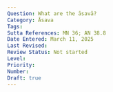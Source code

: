 ```yaml
---
Question: What are the āsavā?
Category: Āsava
Tags:
Sutta References: MN 36; AN 38.8
Date Entered: March 11, 2025
Last Revised:
Review Status: Not started
Level: 
Priority: 
Number: 
Draft: true
---
```

